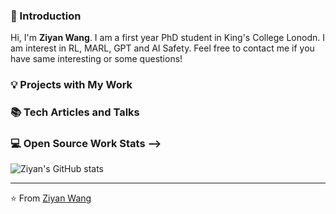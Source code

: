 ### 👋 Introduction
<!-- 
![status](https://img.shields.io/badge/status-up-brightgreen) ![Gender](https://img.shields.io/badge/gender-%F0%9F%A4%B5-lightgrey) ![](https://img.shields.io/badge/Relationship-Single-red) ![](https://img.shields.io/static/v1?label=wechat&message=lizheming&color=7BB32E&logo=wechat) ![](https://visitor-badge.glitch.me/badge?page_id=github.com/lizheming) -->

Hi, I'm **Ziyan Wang**. I am a first year PhD student in King's College Lonodn. I am interest in RL, MARL, GPT and AI Safety.
Feel free to contact me if you have same interesting or some questions!
<!-- 
### 📫 Contact Me on Social Media

<!-- [Facebook][-1] | [Sina Weibo][0] | [Zhihu][1] | [SegmentFault][2] | [V2EX][3] or just ✉️ [Email](mailto:i@imnerd.org) | 💬 [Issue](https://github.com/lizheming/lizheming/issues/me) Me about everything!
 -->
 
### 💡 Projects with My Work
<!-- 
- [**75.team**](https://75.team): The Official Blog for 75team, the largest front end team in @Qihoo360.
- [**75CDN**](https://cdn.baomitu.com): The best CDN for web related libraries to speed up your websites, mirror from @cdnjs.
- [**声享**](https://ppt.baomitu.com): Create and share your presentations online. -->

### 📚 Tech Articles and Talks 

<!-- You can find a list of my talks' presentation on 📖 **[ppt.baomitu.com](https://ppt.baomitu.com/u/lizheming)**. 

And get all my post articles in my blog 📝 [**zh.eming.li**](https://imnerd.org).  -->
 
### 💻 Open Source Work Stats -->


![Ziyan's GitHub stats](https://github-readme-stats.vercel.app/api?username=ziyan-wang98)


<!-- ![Ziyan's Github stats](https://github-readme-stats.vercel.app/api?username=ziyan-wang98&show_icons=true)

[-1]: https://www.facebook.com/Austin.Lee.9173/
[0]: https://m.weibo.cn/u/1694884707
[1]: https://www.zhihu.com/people/lizheming
[2]: https://segmentfault.com/u/lizheming
[3]: https://www.v2ex.com/member/lizheming  -->


---
⭐️ From [Ziyan Wang](https://github.com/ziyan-wang98)
